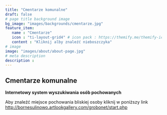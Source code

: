 ```yaml
---
title: "Cmentarze komunalne"
draft: false
# page title background image
bg_image: "images/backgrounds/cmentarze.jpg"
feature_item:
   name : "Cmentarze"
   icon : "ti-layout-grid4" # icon pack : https://themify.me/themify-icons
   content : "Kliknij alby znaleźć nieboszczyka"
# image
image: "images/about/about-page.jpg"
# meta description
description : 
---
```


## Cmentarze komunalne

**Internetowy system wyszukiwania osób pochowanych**

Aby znaleźć miejsce pochowania bliskiej osoby kliknij w poniższy link
http://bornesulinowo.artlookgallery.com/grobonet/start.php
